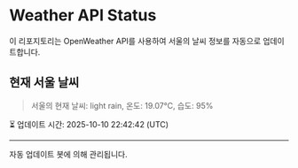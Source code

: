 
# Weather API Status

이 리포지토리는 OpenWeather API를 사용하여 서울의 날씨 정보를 자동으로 업데이트합니다.

## 현재 서울 날씨
> 서울의 현재 날씨: light rain, 온도: 19.07°C, 습도: 95%

⏳ 업데이트 시간: 2025-10-10 22:42:42 (UTC)

---
자동 업데이트 봇에 의해 관리됩니다.
